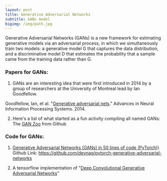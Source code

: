 ```yaml
---
layout: post
title: Generative Adversarial Networks
subtitle: GANs model
bigimg: /img/path.jpg
---
```


Generative Adversarial Networks (GANs) is a new framework for estimating generative models via an adversarial process, in which we simultaneously train two models: a generative model G that captures the data distribution, and a discriminative model D that estimates the probability that a sample came from the training data rather than G.

### Papers for GANs:

1. GANs are an interesting idea that were first introduced in 2014 by a group of researchers at the University of Montreal lead by Ian Goodfellow.

Goodfellow, Ian, et al. "[Generative adversarial nets](http://papers.nips.cc/paper/5423-generative-adversarial-nets.pdf)." Advances in Neural Information Processing Systems. 2014.


2. Here's a list of what started as a fun activity compiling all named GANs: 
The [GAN Zoo](https://github.com/hindupuravinash/the-gan-zoo) from Github


### Code for GANs:

1. [Generative Adversarial Networks (GANs) in 50 lines of code (PyTorch)](https://medium.com/@devnag/generative-adversarial-networks-gans-in-50-lines-of-code-pytorch-e81b79659e3f)\\
Github Link: https://github.com/devnag/pytorch-generative-adversarial-networks

2. A tensorflow implementation of "[Deep Convolutional Generative Adversarial Networks](https://github.com/carpedm20/DCGAN-tensorflow)"
